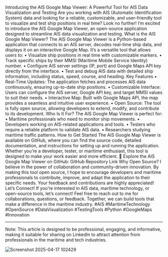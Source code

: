 Introducing the AIS Google Map Viewer: A Powerful Tool for AIS Data Visualization and Testing
Are you working with AIS (Automatic Identification System) data and looking for a reliable, customizable, and user-friendly tool to visualize and test ship positions in real time? Look no further! I’m excited to introduce the AIS Google Map Viewer, an open-source application designed to streamline AIS data visualization and testing.
What is the AIS Google Map Viewer?
The AIS Google Map Viewer is a Python-based application that connects to an AIS server, decodes real-time ship data, and displays it on an interactive Google Map. It’s a versatile tool that allows users to:
•	Visualize ship positions in real time with customizable markers.
•	Track specific ships by their MMSI (Maritime Mobile Service Identity) number.
•	Configure AIS server settings (IP, port) and Google Maps API key directly from the interface.
•	Test and debug AIS data with detailed ship information, including status, speed, course, and heading.
Key Features
•	Real-Time Updates: The application fetches and processes AIS data continuously, ensuring up-to-date ship positions.
•	Customizable Interface: Users can configure the AIS server, Google API key, and target MMSI values to suit their needs.
•	Interactive Map: Built with Google Maps API, the map provides a seamless and intuitive user experience.
•	Open Source: The tool is fully open source, allowing developers to extend, modify, and contribute to its development.
Who Is It For?
The AIS Google Map Viewer is perfect for:
•	Maritime professionals who need to monitor ship movements.
•	Developers working on AIS-related applications and tools.
•	Testers who require a reliable platform to validate AIS data.
•	Researchers studying maritime traffic patterns.
How to Get Started
The AIS Google Map Viewer is available on GitHub, where you can find the source code, detailed documentation, and instructions for setting up and running the application. Whether you’re a developer, tester, or maritime enthusiast, this tool is designed to make your work easier and more efficient.
🔗 Explore the AIS Google Map Viewer on GitHub: GitHub Repository Link
Why Open Source?
I believe in the power of collaboration and community-driven innovation. By making this tool open source, I hope to encourage developers and maritime professionals to contribute, improve, and adapt the application to their specific needs. Your feedback and contributions are highly appreciated!
Let’s Connect!
If you’re interested in AIS data, maritime technology, or open-source tools, let’s connect! Feel free to reach out to me for collaborations, questions, or feedback. Together, we can build tools that make a difference in the maritime industry.
#AIS #MaritimeTechnology #OpenSource #DataVisualization #TestingTools #Python #GoogleMaps #Innovation
________________________________________
Note:  This article is designed to be professional, engaging, and informative, making it suitable for sharing on LinkedIn to attract attention from professionals in the maritime and tech industries.

![Screenshot 2025-04-17 102429](https://github.com/user-attachments/assets/ceba9346-0413-405f-a05e-f7676cef82ab)

